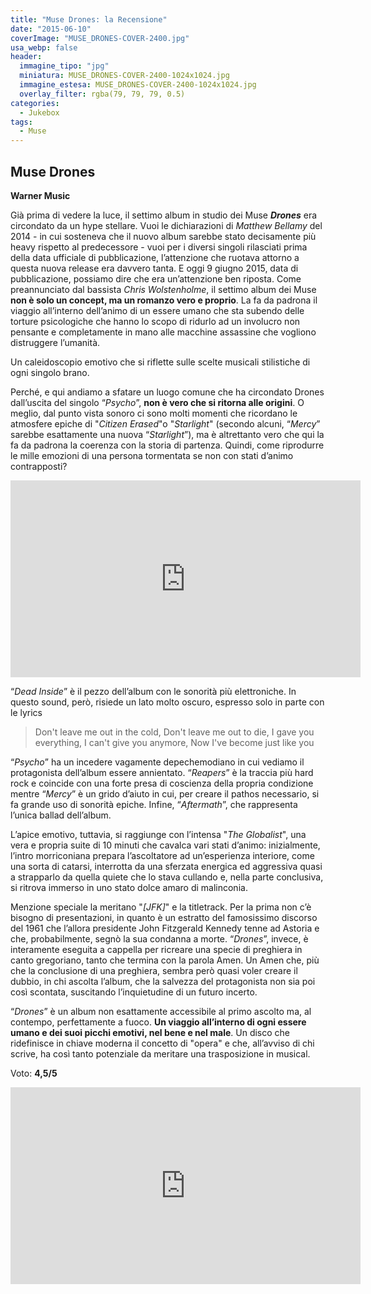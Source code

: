 ```yaml
---
title: "Muse Drones: la Recensione"
date: "2015-06-10"
coverImage: "MUSE_DRONES-COVER-2400.jpg"
usa_webp: false
header:
  immagine_tipo: "jpg"
  miniatura: MUSE_DRONES-COVER-2400-1024x1024.jpg
  immagine_estesa: MUSE_DRONES-COVER-2400-1024x1024.jpg
  overlay_filter: rgba(79, 79, 79, 0.5)
categories:
  - Jukebox
tags:
  - Muse
---
```


## Muse Drones

**Warner Music**

Già prima di vedere la luce, il settimo album in studio dei Muse _**Drones**_ era circondato da un hype stellare. Vuoi le dichiarazioni di _Matthew Bellamy_ del 2014 - in cui sosteneva che il nuovo album sarebbe stato decisamente più heavy rispetto al predecessore - vuoi per i diversi singoli rilasciati prima della data ufficiale di pubblicazione, l’attenzione che ruotava attorno a questa nuova release era davvero tanta. E oggi 9 giugno 2015, data di pubblicazione, possiamo dire che era un’attenzione ben riposta. Come preannunciato dal bassista _Chris Wolstenholme_, il settimo album dei Muse **non è solo un concept, ma un romanzo vero e proprio**. La fa da padrona il viaggio all’interno dell’animo di un essere umano che sta subendo delle torture psicologiche che hanno lo scopo di ridurlo ad un involucro non pensante e completamente in mano alle macchine assassine che vogliono distruggere l’umanità.

Un caleidoscopio emotivo che si riflette sulle scelte musicali stilistiche di ogni singolo brano.

Perché, e qui andiamo a sfatare un luogo comune che ha circondato Drones dall’uscita del singolo “_Psycho_”, **non è vero che si ritorna alle origini**. O meglio, dal punto vista sonoro ci sono molti momenti che ricordano le atmosfere epiche di "_Citizen Erased_"o "_Starlight_" (secondo alcuni, “_Mercy_” sarebbe esattamente una nuova “_Starlight_”), ma è altrettanto vero che qui la fa da padrona la coerenza con la storia di partenza. Quindi, come riprodurre le mille emozioni di una persona tormentata se non con stati d’animo contrapposti?

<iframe width="560" height="315" src="https://www.youtube.com/embed/yj8Xpdx60Ws" frameborder="0" allow="accelerometer; autoplay; encrypted-media; gyroscope; picture-in-picture" allowfullscreen></iframe>

“_Dead Inside_” è il pezzo dell’album con le sonorità più elettroniche. In questo sound, però, risiede un lato molto oscuro, espresso solo in parte con le lyrics

> Don't leave me out in the cold, Don't leave me out to die, I gave you everything, I can't give you anymore, Now I've become just like you

“_Psycho_” ha un incedere vagamente depechemodiano in cui vediamo il protagonista dell’album essere annientato. “_Reapers_” è la traccia più hard rock e coincide con una forte presa di coscienza della propria condizione mentre “_Mercy_” è un grido d’aiuto in cui, per creare il pathos necessario, si fa grande uso di sonorità epiche. Infine, “_Aftermath_”, che rappresenta l’unica ballad dell’album.

L’apice emotivo, tuttavia, si raggiunge con l’intensa "_The Globalist_", una vera e propria suite di 10 minuti che cavalca vari stati d’animo: inizialmente, l’intro morriconiana prepara l’ascoltatore ad un’esperienza interiore, come una sorta di catarsi, interrotta da una sferzata energica ed aggressiva quasi a strapparlo da quella quiete che lo stava cullando e, nella parte conclusiva, si ritrova immerso in uno stato dolce amaro di malinconia.

Menzione speciale la meritano "_\[JFK\]_" e la titletrack. Per la prima non c’è bisogno di presentazioni, in quanto è un estratto del famosissimo discorso del 1961 che l’allora presidente John Fitzgerald Kennedy tenne ad Astoria e che, probabilmente, segnò la sua condanna a morte. “_Drones_”, invece, è interamente eseguita a cappella per ricreare una specie di preghiera in canto gregoriano, tanto che termina con la parola Amen. Un Amen che, più che la conclusione di una preghiera, sembra però quasi voler creare il dubbio, in chi ascolta l’album, che la salvezza del protagonista non sia poi così scontata, suscitando l’inquietudine di un futuro incerto.

“_Drones_” è un album non esattamente accessibile al primo ascolto ma, al contempo, perfettamente a fuoco. **Un viaggio all’interno di ogni essere umano e dei suoi picchi emotivi, nel bene e nel male**. Un disco che ridefinisce in chiave moderna il concetto di "opera" e che, all’avviso di chi scrive, ha così tanto potenziale da meritare una trasposizione in musical.

Voto: **4,5/5**

<iframe width="560" height="315" src="https://www.youtube.com/embed/gcNEC9NaJuE" frameborder="0" allow="accelerometer; autoplay; encrypted-media; gyroscope; picture-in-picture" allowfullscreen></iframe>
